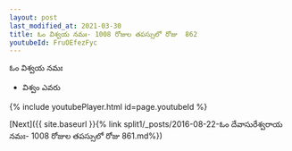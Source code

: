 ```yaml
---
layout: post
last_modified_at: 2021-03-30
title: ఓం విశ్వయ నమః- 1008 రోజుల తపస్సులో రోజు  862
youtubeId: FruOEfezFyc
---
```

 
 
 ఓం విశ్వయ నమః  
 
 -  విశ్వం ఎవరు 
 
  
 
  
 
 
 
 
 
 


{% include youtubePlayer.html id=page.youtubeId %}
 
[Next]({{ site.baseurl }}{% link  split1/_posts/2016-08-22-ఓం దేవాసురేశ్వరాయ నమః- 1008 రోజుల తపస్సులో రోజు  861.md%})
 
